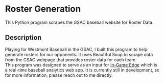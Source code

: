 # Roster Generation

This Python program scrapes the GSAC baseball website for Roster Data.

## Description

Playing for Westmont Baseball in the GSAC, I built this program to help generate rosters for our opponents. It uses 
Beautiful Soup to scrape data from the GSAC webpage that provides roster data for each team.  
This program was designed to serve as an input for [In-Game Edge](http://ingameedge.com/) which is a real-time baseball
analytics web app. It is currently still in development, so for more information, please reach out to me directly.





